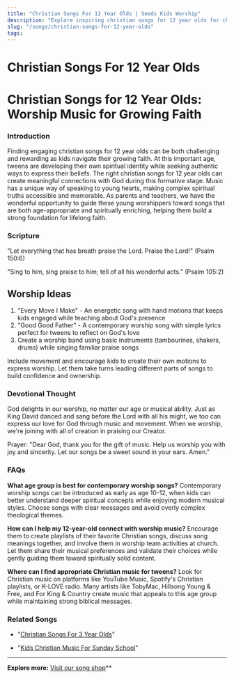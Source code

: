 ```yaml
---
title: "Christian Songs For 12 Year Olds | Seeds Kids Worship"
description: "Explore inspiring christian songs for 12 year olds for children's worship and faith development. Biblical music resources for families and ministry."
slug: "/songs/christian-songs-for-12-year-olds"
tags:
---
```


# Christian Songs For 12 Year Olds

# Christian Songs for 12 Year Olds: Worship Music for Growing Faith

### Introduction
Finding engaging christian songs for 12 year olds can be both challenging and rewarding as kids navigate their growing faith. At this important age, tweens are developing their own spiritual identity while seeking authentic ways to express their beliefs. The right christian songs for 12 year olds can create meaningful connections with God during this formative stage. Music has a unique way of speaking to young hearts, making complex spiritual truths accessible and memorable. As parents and teachers, we have the wonderful opportunity to guide these young worshippers toward songs that are both age-appropriate and spiritually enriching, helping them build a strong foundation for lifelong faith.

### Scripture
"Let everything that has breath praise the Lord. Praise the Lord!" (Psalm 150:6)

"Sing to him, sing praise to him; tell of all his wonderful acts." (Psalm 105:2)

## Worship Ideas
1. "Every Move I Make" - An energetic song with hand motions that keeps kids engaged while teaching about God's presence
2. "Good Good Father" - A contemporary worship song with simple lyrics perfect for tweens to reflect on God's love
3. Create a worship band using basic instruments (tambourines, shakers, drums) while singing familiar praise songs

Include movement and encourage kids to create their own motions to express worship. Let them take turns leading different parts of songs to build confidence and ownership.

### Devotional Thought
God delights in our worship, no matter our age or musical ability. Just as King David danced and sang before the Lord with all his might, we too can express our love for God through music and movement. When we worship, we're joining with all of creation in praising our Creator.

Prayer: "Dear God, thank you for the gift of music. Help us worship you with joy and sincerity. Let our songs be a sweet sound in your ears. Amen."

### FAQs

**What age group is best for contemporary worship songs?**
Contemporary worship songs can be introduced as early as age 10-12, when kids can better understand deeper spiritual concepts while enjoying modern musical styles. Choose songs with clear messages and avoid overly complex theological themes.

**How can I help my 12-year-old connect with worship music?**
Encourage them to create playlists of their favorite Christian songs, discuss song meanings together, and involve them in worship team activities at church. Let them share their musical preferences and validate their choices while gently guiding them toward spiritually solid content.

**Where can I find appropriate Christian music for tweens?**
Look for Christian music on platforms like YouTube Music, Spotify's Christian playlists, or K-LOVE radio. Many artists like TobyMac, Hillsong Young & Free, and For King & Country create music that appeals to this age group while maintaining strong biblical messages.

### Related Songs

- "[Christian Songs For 3 Year Olds](/songs/christian-songs-for-3-year-olds/)"

- "[Kids Christian Music For Sunday School](/activities/kids-christian-music-for-sunday-school/)"

---

**Explore more:** [Visit our song shop](https://seedskidsworship.com/shop)**

<!-- Schema Markup -->
<script type="application/ld+json">
{
  "@context": "https://schema.org",
  "@type": "MusicRecording",
  "name": "Christian Songs For 12 Year Olds",
  "byArtist": {
    "@type": "MusicGroup",
    "name": "Seeds Kids Worship"
  },
  "isFamilyFriendly": true,
  "url": "https://seedskidsworship.com/songs/christian-songs-for-12-year-olds/"
}
</script>